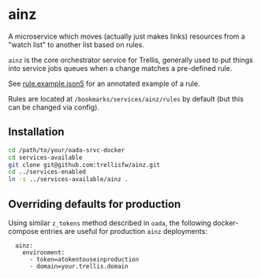 # ainz

A microservice which moves (actually just makes links) resources from a "watch list" to another list based on rules.

`ainz` is the core orchestrator service for Trellis, generally used to put things into service jobs queues
when a change matches a pre-defined rule.

See [rule.example.json5](rule.example.json5) for an annotated example of a rule.

Rules are located at `/bookmarks/services/ainz/rules` by default (but this can be changed via config).

## Installation
```bash
cd /path/to/your/oada-srvc-docker
cd services-available
git clone git@github.com:trellisfw/ainz.git
cd ../services-enabled
ln -s ../services-available/ainz .
```

## Overriding defaults for production
Using similar `z_tokens` method described in `oada`, the following docker-compose entries
are useful for production `ainz` deployments:
```docker-compose
  ainz:
    environment:
      - token=atokentouseinproduction
      - domain=your.trellis.domain
```
